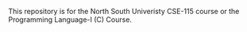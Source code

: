 This repository is for the North South Univeristy CSE-115 course or the Programming Language-I (C) Course.
